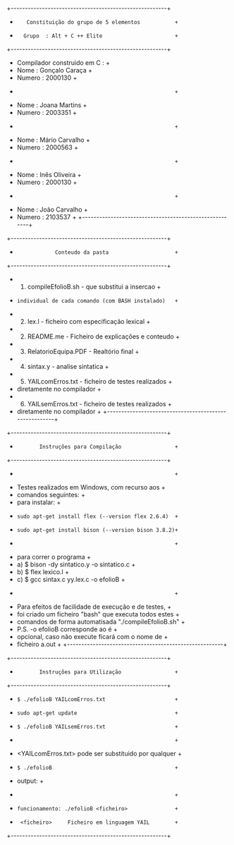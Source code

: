 +-------------------------------------------------------+
+        Constituição do grupo de 5 elementos           +
+       Grupo  : Alt + C ++ Elite	                    +
+-------------------------------------------------------+
+ Compilador construido	em C :				            +
+ Nome   : Gonçalo Caraça				                +
+ Numero : 2000130					                    +
+							                            +
+ Nome   : Joana Martins				                +
+ Numero : 2003351					                    +
+							                            +
+ Nome   : Mário Carvalho			                    +
+ Numero : 2000563					                    +
+							                            +
+ Nome   : Inês Oliveira				                +
+ Numero : 2000130					                    +
+ 							                            +
+ Nome   : João Carvalho				                +
+ Numero : 2103537					                    +
+-------------------------------------------------------+


+-------------------------------------------------------+
+                 Conteudo da pasta                     +
+-------------------------------------------------------+
+  1) compileEfolioB.sh - que substitui a insercao 	    +
+     individual de cada comando (com BASH instalado)   +
+  2) lex.l   - ficheiro com especificação lexical   	+
+  2) README.me - Ficheiro de explicações e conteudo	+
+  3) RelatorioEquipa.PDF - Realtório final 		    +
+  4) sintax.y - analise sintatica			            +
+  5) YAILcomErros.txt - ficheiro de testes realizados  +
+	diretamente no compilador		                	+
+  6) YAILsemErros.txt - ficheiro de testes realizados 	+
+	diretamente no compilador			                +
+-------------------------------------------------------+


+-------------------------------------------------------+
+            Instruções para Compilação                 +
+-------------------------------------------------------+
+							                            +
+ Testes realizados em Windows, com recurso aos 	    +
+ comandos seguintes: 					                +
+ para instalar: 					                    +
+     sudo apt-get install flex (--version flex 2.6.4)  +
+     sudo apt-get install bison (--version bison 3.8.2)+
+                                                       +
+ para correr o programa                                +
+    a) $ bison -dy sintatico.y -o sintatico.c		    +
+    b) $ flex lexico.l			                        +
+    c) $ gcc sintax.c yy.lex.c -o efolioB		        +
+ 							                            +
+ Para efeitos de facilidade de execução e de testes,   +
+ foi criado um ficheiro "bash" que executa todos estes +
+ comandos de forma automatisada "./compileEfolioB.sh"	+
+   P.S. -o efolioB corresponde ao <nome executavel> é 	+
+	opcional, caso não execute ficará com o nome de     +
+ 	ficheiro a.out					                    +
+-------------------------------------------------------+


+-------------------------------------------------------+
+            Instruções para Utilização                 +
+-------------------------------------------------------+
+     $ ./efolioB YAILcomErros.txt			            +
+  	  sudo apt-get update                               +
+     $ ./efolioB YAILsemErros.txt			            +
+ 							                            +
+  <YAILcomErros.txt> pode ser substituido por qualquer	+
+     $ ./efolioB					                    +
+   output:						                        +
+          				                                +
+     funcionamento: ./efolioB <ficheiro>               +
+      <ficheiro>     Ficheiro em linguagem YAIL    	+
+-------------------------------------------------------+